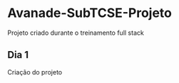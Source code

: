 # Avanade-SubTCSE-Projeto
Projeto criado durante o treinamento full stack

## Dia 1
Criação do projeto
